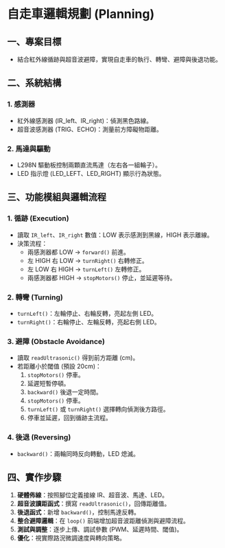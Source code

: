 # 自走車邏輯規劃 (Planning)

## 一、專案目標
- 結合紅外線循跡與超音波避障，實現自走車的執行、轉彎、避障與後退功能。
## 二、系統結構

### 1. 感測器
- 紅外線感測器 (IR_left、IR_right)：偵測黑色路線。
- 超音波感測器 (TRIG、ECHO)：測量前方障礙物距離。

### 2. 馬達與驅動
- L298N 驅動板控制兩顆直流馬達（左右各一組輪子）。
- LED 指示燈 (LED_LEFT、LED_RIGHT) 顯示行為狀態。

## 三、功能模組與邏輯流程

### 1. 循跡 (Execution)
- 讀取 `IR_left`、`IR_right` 數值：LOW 表示感測到黑線，HIGH 表示離線。
- 決策流程：
  - 兩感測器都 LOW → `forward()` 前進。
  - 左 HIGH 右 LOW → `turnRight()` 右轉修正。
  - 左 LOW 右 HIGH → `turnLeft()` 左轉修正。
  - 兩感測器都 HIGH → `stopMotors()` 停止，並延遲等待。

### 2. 轉彎 (Turning)
- `turnLeft()`：左輪停止、右輪反轉，亮起左側 LED。
- `turnRight()`：右輪停止、左輪反轉，亮起右側 LED。

### 3. 避障 (Obstacle Avoidance)
- 讀取 `readUltrasonic()` 得到前方距離 (cm)。
- 若距離小於閾值 (預設 20cm)：
  1. `stopMotors()` 停車。
  2. 延遲短暫停頓。
  3. `backward()` 後退一定時間。
  4. `stopMotors()` 停車。
  5. `turnLeft()` 或 `turnRight()` 選擇轉向偵測後方路徑。
  6. 停車並延遲，回到循跡主流程。

### 4. 後退 (Reversing)
- `backward()`：兩輪同時反向轉動，LED 熄滅。

## 四、實作步驟
1. **硬體佈線**：按照腳位定義接線 IR、超音波、馬達、LED。
2. **超音波讀距函式**：撰寫 `readUltrasonic()`，回傳距離值。
3. **後退函式**：新增 `backward()`，控制馬達反轉。
4. **整合避障邏輯**：在 `loop()` 前端增加超音波距離偵測與避障流程。
5. **測試與調整**：逐步上傳、調試參數 (PWM、延遲時間、閾值)。
6. **優化**：視實際路況微調速度與轉向策略。
